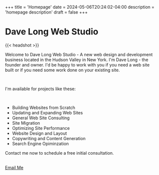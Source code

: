 +++
title = 'Homepage'
date = 2024-05-06T20:24:02-04:00
description = 'homepage description'
draft = false
+++

<h1 class='txt-center'>Dave Long Web Studio</h1> 

{{< headshot >}}

<p>Welcome to Dave Long Web Studio - A new web design and development business
located in the Hudson Valley in New York. I'm Dave Long - the founder and
owner. I'd be happy to work with you if you need a web site built or if you
need some work done on your existing site.</p> 

<br>

<p>I'm available for projects like these:</p> 

<br>

  <ul>
    <li>Building Websites from Scratch</li>
    <li>Updating and Expanding Web Sites</li>
    <li>General Web Site Consulting</li>
    <li>Site Migration</li>
    <li>Optimizing Site Performance</li>
    <li>Website Design and Layout</li>
    <li>Copywriting and Content Generation</li>
    <li>Search Engine Opiminzation</li>
  </ul>

<p class='txt-center'>Contact me now to schedule a free initial consultation.</p> 

<br>

<div>
    <a 
      href="mailto:davelongdev@gmail.com"
    class="btn btn-center"
    >
      Email Me
    </a>
</div>

<br>
